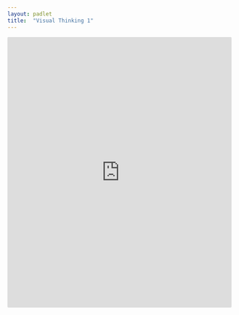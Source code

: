 ```yaml
---
layout: padlet
title:  "Visual Thinking 1"
---
```


<div class="padlet-embed" style="border:1px solid rgba(0,0,0,0.1);border-radius:2px;box-sizing:border-box;overflow:hidden;position:relative;width:100%;background:#F4F4F4"><p style="padding:0;margin:0"><iframe src="https://padlet.com/embed/6hgbv92j3tk0zams" frameborder="0" allow="camera;microphone;geolocation" style="width:100%;height:608px;display:block;padding:0;margin:0"></iframe></p></div>